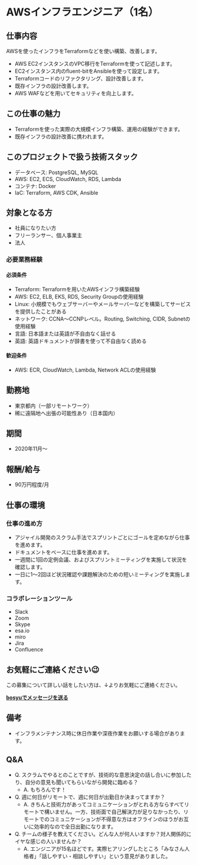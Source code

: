 # AWSインフラエンジニア（1名）

## 仕事内容

AWSを使ったインフラをTerraformなどを使い構築、改善します。

- AWS EC2インスタンスのVPC移行をTerraformを使って記述します。
- EC2インスタンス内のfluent-bitをAnsibleを使って設定します。
- Terraformコードのリファクタリング、設計改善します。
- 既存インフラの設計改善します。
- AWS WAFなどを用いてセキュリティを向上します。

## この仕事の魅力

- Terraformを使った実際の大規模インフラ構築、運用の経験ができます。
- 既存インフラの設計改善に携われます。

## このプロジェクトで扱う技術スタック

- データベース: PostgreSQL, MySQL
- AWS: EC2, ECS, CloudWatch, RDS, Lambda
- コンテナ: Docker
- IaC: Terraform, AWS CDK, Ansible

## 対象となる方

- 社員になりたい方
- フリーランサー、個人事業主
- 法人

### 必要業務経験

#### 必須条件

- Terraform: Terraformを用いたAWSインフラ構築経験
- AWS: EC2, ELB, EKS, RDS, Security Groupの使用経験
- Linux: 小規模でもウェブサーバーやメールサーバーなどを構築してサービスを提供したことがある
- ネットワーク: CCNA〜CCNPレベル。Routing, Switching, CIDR, Subnetの使用経験
- 言語: 日本語または英語が不自由なく話せる
- 英語: 英語ドキュメントが辞書を使って不自由なく読める

#### 歓迎条件

- AWS: ECR, CloudWatch, Lambda, Network ACLの使用経験

## 勤務地

- 東京都内（一部リモートワーク）
- 稀に遠隔地へ出張の可能性あり（日本国内）

## 期間

- 2020年11月〜

## 報酬/給与

- 90万円程度/月

## 仕事の環境

### 仕事の進め方

- アジャイル開発のスクラム手法でスプリントごとにゴールを定めながら仕事を進めます。
- ドキュメントをベースに仕事を進めます。
- 一週間に1回の定例会議、およびスプリントミーティングを実施して状況を確認します。
- 一日に1〜2回ほど状況確認や課題解決のための短いミーティングを実施します。

### コラボレーションツール

- Slack
- Zoom
- Skype
- esa.io
- miro
- Jira
- Confluence

## お気軽にご連絡ください😉

この募集について詳しい話をしたい方は、↓よりお気軽にご連絡ください。

[**bosyuでメッセージを送る**](https://bosyu.me/b/WTf5pxgRweE)

## 備考

- インフラメンテナンス時に休日作業や深夜作業をお願いする場合があります。

## Q&A

- Q. スクラムでやるとのことですが、技術的な意思決定の話し合いに参加したり、自分の意見も聞いてもらいながら開発に臨める？
  - A. もちろんです！
- Q. 週に何日がリモートで、週に何日が出勤日か決まってますか？
  - A. きちんと技術力があってコミュニケーションがとれる方ならすべてリモートで構いません。一方、技術面で自己解決力が足りなかったり、リモートでのコミュニケーションが不得意な方はオフラインのほうがお互いに効率的なので全日出勤になります。
- Q. チームの様子を教えてください。どんな人が何人いますか？対人関係的にイヤな感じの人いませんか？
  - A. エンジニアが15名ほどです。実際ヒアリングしたところ「みなさん人格者」「話しやすい・相談しやすい」という意見がありました。
